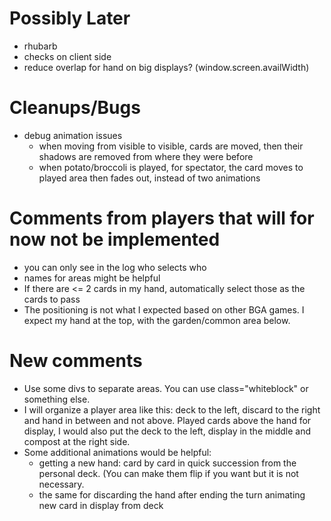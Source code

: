 Possibly Later
===
- rhubarb
- checks on client side
- reduce overlap for hand on big displays? (window.screen.availWidth)

Cleanups/Bugs
===
- debug animation issues
  - when moving from visible to visible, cards are moved, then their
    shadows are removed from where they were before
  - when potato/broccoli is played, for spectator, the card moves
    to played area then fades out, instead of two animations

Comments from players that will for now not be implemented
===
- you can only see in the log who selects who
- names for areas might be helpful
- If there are <= 2 cards in my hand, automatically select those as
  the cards to pass
- The positioning is not what I expected based on other BGA games. I
  expect my hand at the top, with the garden/common area below.

New comments
===
- Use some divs to separate areas. You can use class="whiteblock" or
  something else.
- I will organize a player area like this: deck to the left, discard
  to the right and hand in between and not above. Played cards above
  the hand for display, I would also put the deck to the left, display
  in the middle and compost at the right side.
- Some additional animations would be helpful:
  - getting a new hand: card by card in quick succession from the
    personal deck. (You can make them flip if you want but it is not
    necessary.
  - the same for discarding the hand after ending the turn animating
    new card in display from deck
